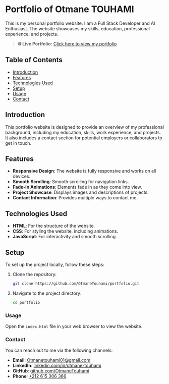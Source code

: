 # Portfolio of Otmane TOUHAMI

This is my personal portfolio website. I am a Full Stack Developer and AI Enthusiast. The website showcases my skills, education, professional experience, and projects.

> **🌐 Live Portfolio:** [Click here to view my portfolio](https://otmanetouhami.github.io/portfolio/)

## Table of Contents

- [Introduction](#introduction)
- [Features](#features)
- [Technologies Used](#technologies-used)
- [Setup](#setup)
- [Usage](#usage)
- [Contact](#contact)

## Introduction

This portfolio website is designed to provide an overview of my professional background, including my education, skills, work experience, and projects. It also includes a contact section for potential employers or collaborators to get in touch.

## Features

- **Responsive Design**: The website is fully responsive and works on all devices.
- **Smooth Scrolling**: Smooth scrolling for navigation links.
- **Fade-in Animations**: Elements fade in as they come into view.
- **Project Showcase**: Displays images and descriptions of projects.
- **Contact Information**: Provides multiple ways to contact me.

## Technologies Used

- **HTML**: For the structure of the website.
- **CSS**: For styling the website, including animations.
- **JavaScript**: For interactivity and smooth scrolling.

## Setup

To set up the project locally, follow these steps:

1. Clone the repository:
    ```sh
    git clone https://github.com/OtmaneTouhami/portfolio.git
    ```
2. Navigate to the project directory:
     ```sh
     cd portfolio
     ```

### Usage
Open the `index.html` file in your web browser to view the website.

### Contact
You can reach out to me via the following channels:

- **Email**: [Otmanetouhami01@gmail.com](mailto:Otmanetouhami01@gmail.com)
- **LinkedIn**: [linkedin.com/in/otmane-touhami](https://linkedin.com/in/otmane-touhami)
- **GitHub**: [github.com/OtmaneTouhami](https://github.com/OtmaneTouhami)
- **Phone**: [+212 615 306 366](tel:+212615306366)